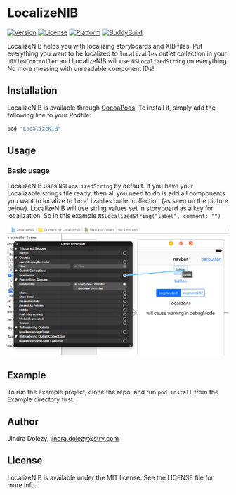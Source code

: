 # LocalizeNIB

[![Version](https://img.shields.io/cocoapods/v/LocalizeNIB.svg?style=flat)](http://cocoapods.org/pods/LocalizeNIB)
[![License](https://img.shields.io/cocoapods/l/LocalizeNIB.svg?style=flat)](http://cocoapods.org/pods/LocalizeNIB)
[![Platform](https://img.shields.io/cocoapods/p/LocalizeNIB.svg?style=flat)](http://cocoapods.org/pods/LocalizeNIB)
[![BuddyBuild](https://dashboard.buddybuild.com/api/statusImage?appID=591db4f53fe52600015f1bd9&branch=master&build=latest)](https://dashboard.buddybuild.com/apps/591db4f53fe52600015f1bd9/build/latest?branch=master)

LocalizeNIB helps you with localizing storyboards and XIB files. Put everything you want to be localized to `localizables`
outlet collection in your `UIViewController` and LocalizeNIB will use `NSLocalizedString` on everything. No more messing with unreadable
component IDs!

## Installation

LocalizeNIB is available through [CocoaPods](http://cocoapods.org). To install
it, simply add the following line to your Podfile:

```ruby
pod "LocalizeNIB"
```

## Usage

### Basic usage

LocalizeNIB uses `NSLocalizedString` by default. If you have your Localizable.strings file ready, then all you need to do is add all components you want to localize to `localizables` outlet collection (as seen on the picture below). LocalizeNIB will use string values set in storyboard as a key for localization. So in this example `NSLocalizedString("label", comment: "")`

![Adding to outlet collection](Docs/outlet.png)

## Example

To run the example project, clone the repo, and run `pod install` from the Example directory first.

## Author

Jindra Dolezy, jindra.dolezy@strv.com

## License

LocalizeNIB is available under the MIT license. See the LICENSE file for more info.
